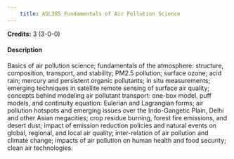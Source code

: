 ```yaml
---
    title: ASL385 Fundamentals of Air Pollution Science
---
```

**Credits:** 3 (3-0-0)



#### Description 
Basics of air pollution science; fundamentals of the atmosphere: structure, composition, transport, and stability; PM2.5 pollution; surface ozone; acid rain; mercury and persistent organic pollutants; in situ measurements; emerging techniques in satellite remote sensing of surface air quality; concepts behind modeling air pollutant transport: one-box model, puff models, and continuity equation: Eulerian and Lagrangian forms; air pollution hotspots and emerging issues over the Indo-Gangetic Plain, Delhi and other Asian megacities; crop residue burning, forest fire emissions, and desert dust; impact of emission reduction policies and natural events on global, regional, and local air quality; inter-relation of air pollution and climate change; impacts of air pollution on human health and food security; clean air technologies.